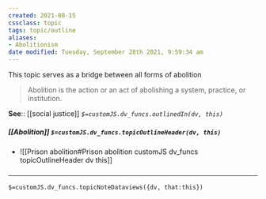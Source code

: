 ```yaml
---
created: 2021-08-15
cssclass: topic
tags: topic/outline
aliases:
- Abolitionism
date modified: Tuesday, September 28th 2021, 9:59:34 am
---
```


This topic serves as a bridge between all forms of abolition

> Abolition is the action or an act of abolishing a system, practice, or institution.

**See**:: [[social justice]]
*`$=customJS.dv_funcs.outlinedIn(dv, this)`*

##### [[Abolition]] `$=customJS.dv_funcs.topicOutlineHeader(dv, this)`
- ![[Prison abolition#Prison abolition customJS dv_funcs topicOutlineHeader dv this]]

### <hr class="dataviews"/>

`$=customJS.dv_funcs.topicNoteDataviews({dv, that:this})`